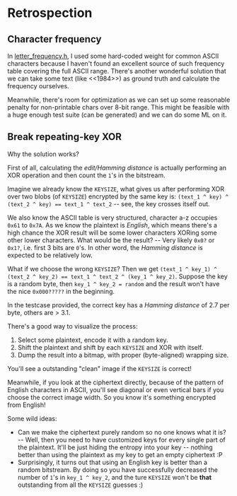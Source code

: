 # Retrospection


## Character frequency
In [letter_frequency.h](letter_frequency.h), I used some hard-coded weight for common ASCII characters because I haven't found an excellent source of such frequency table covering the full ASCII range. There's another wonderful solution that we can take some text (like <<1984>>) as ground truth and calculate the frequency ourselves.

Meanwhile, there's room for optimization as we can set up some reasonable penalty for non-printable chars over 8-bit range. This might be feasible with a huge enough test suite (can be generated) and we can do some ML on it.

## Break repeating-key XOR
Why the solution works?

First of all, calculating the *edit/Hamming distance* is actually performing an XOR operation and then count the `1`'s in the bitstream.
 
Imagine we already know the `KEYSIZE`, what gives us after performing XOR over two blobs (of `KEYSIZE`) encrypted by the same key is: `(text_1 ^ key) ^ (text_2 ^ key) == text_1 ^ text_2` -- see, the key crosses itself out.

We also know the ASCII table is very structured, character a-z occupies `0x61` to `0x7A`. As we know the plaintext is *English*, which means there's a high chance the XOR result will be some lower characters XORing some other lower characters. What would be the result? -- Very likely `0x0?` or `0x1?`, i.e. first 3 bits are `0`'s. In other word, the *Hamming distance* is expected to be relatively low.

What if we choose the wrong `KEYSIZE`? Then we get `(text_1 ^ key_1) ^ (text_2 ^ key_2) == text_1 ^ text_2 ^ (key_1 ^ key_2)`. Suppose the key is a random byte, then `key_1 ^ key_2 = random` and the result won't have the nice `0x000?????` in the beginning.

In the testcase provided, the correct key has a *Hamming distance* of 2.7 per byte, others are > 3.1.

There's a good way to visualize the process:

1. Select some plaintext, encode it with a random key.
1. Shift the plaintext and shift by each `KEYSIZE` and XOR with itself.
1. Dump the result into a bitmap, with proper (byte-aligned) wrapping size.

You'll see a outstanding "clean" image if the `KEYSIZE` is correct!

Meanwhile, if you look at the ciphertext directly, because of the pattern of English characters in ASCII, you'll see diagonal or even vertical bars if you choose the correct image width. So you know it's something encrypted from English!

Some wild ideas:
* Can we make the ciphertext purely random so no one knows what it is? -- Well, then you need to have customized keys for every single part of the plaintext. It'll be just hiding the entropy into your key -- nothing better than using the plaintext as my key to get an empty ciphertext :P
* Surprisingly, it turns out that using an English key is better than a random bitstream. By doing so you have successfully decreased the number of `1`'s in `key_1 ^ key_2`, and the ture `KEYSIZE` won't be **that** outstanding from all the `KEYSIZE` guesses :)

